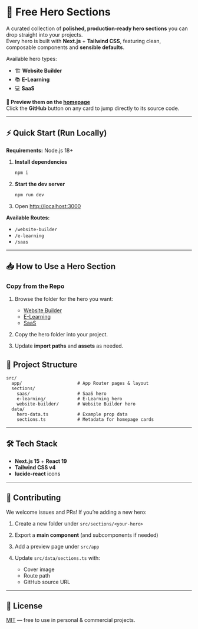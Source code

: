 # 🚀 Free Hero Sections

A curated collection of **polished, production-ready hero sections** you can drop straight into your projects.  
Every hero is built with **Next.js** + **Tailwind CSS**, featuring clean, composable components and **sensible defaults**.

Available hero types:

- 🏗 **Website Builder**
- 📚 **E-Learning**
- 💻 **SaaS**

**🔗 Preview them on the [homepage](https://free-hero-sections.vercel.app/)**  
Click the **GitHub** button on any card to jump directly to its source code.

---

## ⚡ Quick Start (Run Locally)

**Requirements:** Node.js 18+

1. **Install dependencies**
   ```bash
   npm i
   ```


2. **Start the dev server**

   ```bash
   npm run dev
   ```

3. Open [http://localhost:3000](http://localhost:3000)

**Available Routes:**

* `/website-builder`
* `/e-learning`
* `/saas`

---

## 📥 How to Use a Hero Section

### Copy from the Repo

1. Browse the folder for the hero you want:

   * [Website Builder](https://github.com/abdoachhoubi/free-hero-sections/tree/main/src/sections/website-builder)
   * [E-Learning](https://github.com/abdoachhoubi/free-hero-sections/tree/main/src/sections/e-learning)
   * [SaaS](https://github.com/abdoachhoubi/free-hero-sections/tree/main/src/sections/saas)
2. Copy the hero folder into your project.
3. Update **import paths** and **assets** as needed.


## 📂 Project Structure

```
src/
  app/                     # App Router pages & layout
  sections/
    saas/                  # SaaS hero
    e-learning/            # E-Learning hero
    website-builder/       # Website Builder hero
  data/
    hero-data.ts           # Example prop data
    sections.ts            # Metadata for homepage cards
```

---

## 🛠 Tech Stack

* **Next.js 15** + **React 19**
* **Tailwind CSS v4**
* **lucide-react** icons

---

## 🤝 Contributing

We welcome issues and PRs!
If you’re adding a new hero:

1. Create a new folder under `src/sections/<your-hero>`
2. Export a **main component** (and subcomponents if needed)
3. Add a preview page under `src/app`
4. Update `src/data/sections.ts` with:

   * Cover image
   * Route path
   * GitHub source URL

---

## 📄 License

[MIT](LICENSE) — free to use in personal & commercial projects.
